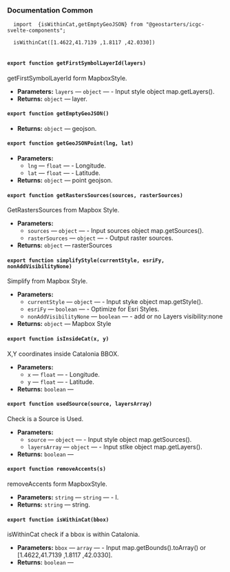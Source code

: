 ### Documentation Common

```
  import  {isWithinCat,getEmptyGeoJSON} from "@geostarters/icgc-svelte-components";

  isWithinCat([1.4622,41.7139 ,1.8117 ,42.0330])
  
```
#### `export function getFirstSymbolLayerId(layers)`

getFirstSymbolLayerId form MapboxStyle.

 * **Parameters:** `layers` — `object` — - Input style object map.getLayers().
 * **Returns:** `object` — layer.

#### `export function getEmptyGeoJSON()`

 * **Returns:** `object` — geojson.

#### `export function getGeoJSONPoint(lng, lat)`

 * **Parameters:**
   * `lng` — `float` — - Longitude.
   * `lat` — `float` — - Latitude.
 * **Returns:** `object` — point geojson.

#### `export function getRastersSources(sources, rasterSources)`

GetRastersSources from Mapbox Style.

 * **Parameters:**
   * `sources` — `object` — - Input sources object map.getSources().
   * `rasterSources` — `object` — - Output raster sources.
 * **Returns:** `object` — rasterSources

#### `export function simplifyStyle(currentStyle, esriFy, nonAddVisibilityNone)`

Simplify from Mapbox Style.

 * **Parameters:**
   * `currentStyle` — `object` — - Input styke object map.getStyle().
   * `esriFy` — `boolean` — - Optimize for Esri Styles.
   * `nonAddVisibilityNone` — `boolean` — -  add or  no Layers visibility:none
 * **Returns:** `object` — Mapbox Style

#### `export function isInsideCat(x, y)`

X,Y coordinates inside Catalonia BBOX.

 * **Parameters:**
   * `x` — `float` — - Longitude.
   * `y` — `float` — - Latitude.
 * **Returns:** `boolean` — 

#### `export function usedSource(source, layersArray)`

Check is a Source is Used.

 * **Parameters:**
   * `source` — `object` — - Input style object map.getSources().
   * `layersArray` — `object` — - Input stlke object map.getLayers().
 * **Returns:** `boolean` — 

#### `export function removeAccents(s)`

removeAccents form MapboxStyle.

 * **Parameters:** `string` — `string` — - I.
 * **Returns:** `string` — string.

#### `export function isWithinCat(bbox)`

isWithinCat check if a bbox is within Catalonia.

 * **Parameters:** `bbox` — `array` — - Input map.getBounds().toArray() or [1.4622,41.7139 ,1.8117 ,42.0330].
 * **Returns:** `boolean` — 